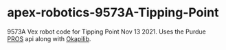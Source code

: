# apex-robotics-9573A-Tipping-Point
9573A Vex robot code for Tipping Point Nov 13 2021.
Uses the Purdue [PROS](https://pros.cs.purdue.edu/) api along with [Okapilib](https://okapilib.github.io/OkapiLib/index.html).
